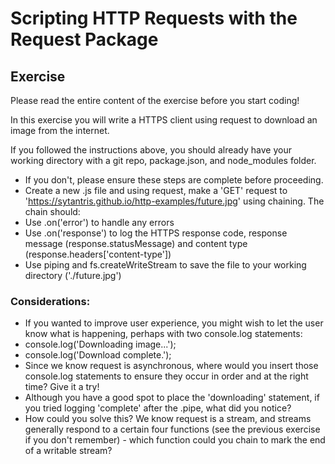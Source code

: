 # Scripting HTTP Requests with the Request Package

## Exercise
Please read the entire content of the exercise before you start coding!

In this exercise you will write a HTTPS client using request to download an image from the internet.

If you followed the instructions above, you should already have your working directory with a git repo, package.json, and node_modules folder.

- If you don't, please ensure these steps are complete before proceeding.
- Create a new .js file and using request, make a 'GET' request to 'https://sytantris.github.io/http-examples/future.jpg' using chaining. The chain should:
- Use .on('error') to handle any errors
- Use .on('response') to log the HTTPS response code, response message (response.statusMessage) and content type (response.headers['content-type'])
- Use piping and fs.createWriteStream to save the file to your working directory ('./future.jpg')

### Considerations:

- If you wanted to improve user experience, you might wish to let the user know what is happening, perhaps with two console.log statements:
- console.log('Downloading image...');
- console.log('Download complete.');
- Since we know request is asynchronous, where would you insert those console.log statements to ensure they occur in order and at the right time? Give it a try!
- Although you have a good spot to place the 'downloading' statement, if you tried logging 'complete' after the .pipe, what did you notice?
- How could you solve this? We know request is a stream, and streams generally respond to a certain four functions (see the previous exercise if you don't remember) - which function could you chain to mark the end of a writable stream?
